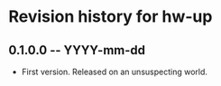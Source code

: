 # Revision history for hw-up

## 0.1.0.0 -- YYYY-mm-dd

* First version. Released on an unsuspecting world.
